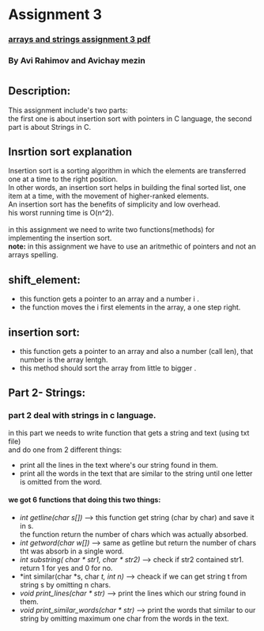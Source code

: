 # Assignment 3
### [arrays and strings assignment 3 pdf](https://github.com/AviRahimov/C_EX3/files/10334910/10.pdf)

### By Avi Rahimov and Avichay mezin 
#
## Description:
This assignment include's two parts:\
the first one is about insertion sort with pointers in C language, the second part is about Strings in C.
## Insrtion sort explanation
Insertion sort is a sorting algorithm in which the elements are transferred one at a time to the right position. \
In other words, an insertion sort helps in building the final sorted list, one item at a time, with the movement of higher-ranked elements. \
An insertion sort has the benefits of simplicity and low overhead. \
his worst running time is O(n^2).\
\
in this assignment we need to write two functions(methods) for implementing the insertion sort.\
**note:** in this assignment we have to use an aritmethic of pointers and not an arrays spelling.
## shift_element:
- this function gets a pointer to an array and a number i .
- the function moves the i first elements in the array, a one step right.
## insertion sort:
- this function gets a pointer to an array and also a number (call len), that number is the array lentgh.
- this method should sort the array from little to bigger .
## Part 2- Strings:
### part 2 deal with strings in c language.
in this part we needs to write function that gets a string and text (using txt file)\
and do one from 2 different things:
- print all the lines in the text where's our string found in them.
- print all the words in the text that are similar to the string until one letter is omitted from the word.
#### we got 6 functions that doing this two things:
- *int getline(char s[])* --> this function get string (char by char) and save it in s.\
the function return the number of chars which was actually absorbed.
- *int getword(char w[])* --> same as getline but return the number of chars tht was absorb in a single word.
- *int substring( char * str1, char * str2)* --> check if str2 contained str1. return 1 for yes and 0 for no.
- *int similar(char *s, char *t, int n)* --> cheack if we can get string t from string s by omitting n chars.
- *void print_lines(char * str)* --> print the lines which our string found in them.
- *void print_similar_words(char * str)* --> print the words that similar to our string by omitting maximum one char from the words in the text.










